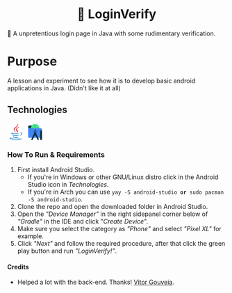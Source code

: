 <h1 align="center">📱 LoginVerify</h1>
📱 A unpretentious login page in Java with some rudimentary verification.

<h1>Purpose</h1>
A lesson and experiment to see how it is to develop basic android applications in Java. (Didn't like it at all)

<h2>Technologies</h2>
  <div style="display: inline">
   <a target="_blank" href="https://www.java.com/pt-BR/"><img align="center" alt="Java" height="40" width="40" src="https://raw.githubusercontent.com/devicons/devicon/master/icons/java/java-original.svg"></a>
   <a target="_blank" href="developer.android"><img align="center" alt="Android Studio" height="40" width="40" src="https://raw.githubusercontent.com/devicons/devicon/master/icons/androidstudio/androidstudio-original.svg"></a>
  </div>

<h3>How To Run & Requirements</h3>
  <ol>
    <li>First install Android Studio.
      <ul>
        <li>If you're in Windows or other GNU/Linux distro click in the Android Studio icon in <i>Technologies</i>.</li>
        <li>If you're in Arch you can use <code>yay -S android-studio <strong>or</strong> sudo pacman -S android-studio</code>.</li>
      </ul>
    </li>
    <li>Clone the repo and open the downloaded folder in Android Studio.</li>
    <li>Open the <i>"Device Manager"</i> in the right sidepanel corner below of <i>"Gradle"</i> in the IDE and click "<i>Create Device</i>".</li>
    <li>Make sure you select the category as <i>"Phone"</i> and select <i>"Pixel XL"</i> for example.</li>
    <li>Click <i>"Next"</i> and follow the required procedure, after that click the green play button and run <i>"LoginVerify!"</i>.</li>
  </ol>
<h4>Credits</h4>
  <ul>
    <li>Helped a lot with the back-end. Thanks! <a target="_blank" href="https://github.com/VitorGouveia">Vitor Gouveia</a>.</li>
  </ul>
